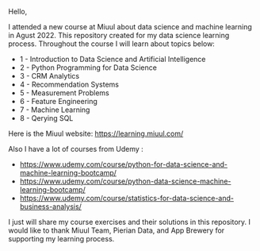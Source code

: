 Hello,

I attended a new course at Miuul about data science and machine learning in Agust 2022. This repository created for my data science learning process. Throughout the course I will learn about topics below:

- 1 - Introduction to Data Science and Artificial Intelligence
- 2 - Python Programming for Data Science
- 3 - CRM Analytics
- 4 - Recommendation Systems
- 5 - Measurement Problems
- 6 - Feature Engineering
- 7 - Machine Learning
- 8 - Qerying SQL

Here is the Miuul website: https://learning.miuul.com/

Also I have a lot of courses from Udemy : 

- https://www.udemy.com/course/python-for-data-science-and-machine-learning-bootcamp/
- https://www.udemy.com/course/python-data-science-machine-learning-bootcamp/
- https://www.udemy.com/course/statistics-for-data-science-and-business-analysis/


I just will share my course exercises and their solutions in this repository. I would like to thank Miuul Team, Pierian Data, and App Brewery for supporting my learning process.
